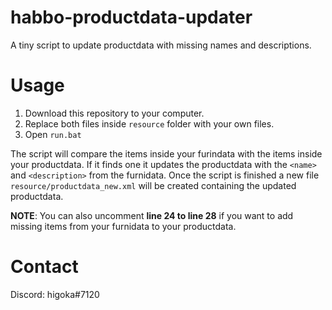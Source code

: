 # habbo-productdata-updater
A tiny script to update productdata with missing names and descriptions.

# Usage
1. Download this repository to your computer.
2. Replace both files inside `resource` folder with your own files.
3. Open `run.bat` 

The script will compare the items inside your furindata with the items inside your productdata. If it finds one it updates the productdata with the `<name>` and `<description>` from the furnidata. Once the script is finished a new file `resource/productdata_new.xml` will be created containing the updated productdata.
 
**NOTE**: You can also uncomment **line 24 to line 28** if you want to add missing items from your furnidata to your productdata.

# Contact
Discord: higoka#7120
